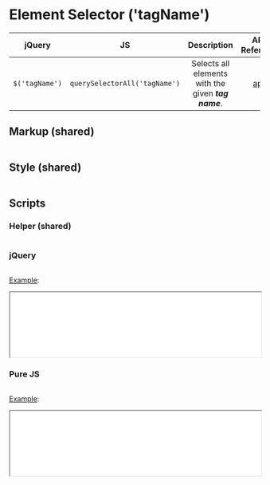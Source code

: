 # Element Selector ('tagName')

| jQuery | JS | Description | API Refernce |
|:--:|:--:|:--:|:--:|
| `$('tagName')` | `querySelectorAll('tagName')` | Selects all elements with the given **_tag name_**. | [api](https://api.jquery.com/element-selector/) |

## Markup (shared)

```html:example.html
```

## Style (shared)

```css:src/style.css
```

## Scripts

### Helper (shared)

```js:src/main.js
```

### jQuery

```js:src/jquery.js
```

[Example](example.html?jquery):

<iframe width="100%" height="130" src="example.html?jquery"></iframe>

### Pure JS

```js:src/pure.js
```

[Example](example.html?pure):

<iframe width="100%" height="130" src="example.html?pure"></iframe>
